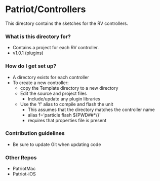 # Patriot/Controllers #

This directory contains the sketches for the RV controllers.

### What is this directory for? ###

* Contains a project for each RV controller.
* v1.0.1 (plugins)

### How do I get set up? ###

* A directory exists for each controller
* To create a new controller: 
   * copy the Template directory to a new directory
   * Edit the source and project files
      * Include/update any plugin libraries
   * Use the 'f' alias to compile and flash the unit
      * This assumes that the directory matches the controller name
      * alias f='particle flash ${PWD##*/}'
      * requires that properties file is present

### Contribution guidelines ###

* Be sure to update Git when updating code

### Other Repos ###

* PatriotMac
* Patriot-iOS
